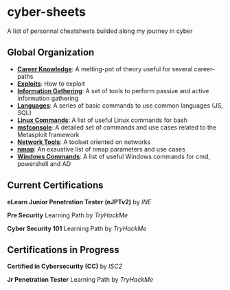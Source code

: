 # cyber-sheets

A list of personnal cheatsheets builded along my journey in cyber

## Global Organization

* [**Career Knowledge**](career_knowledge.md): A melting-pot of theory useful for several career-paths
* [**Exploits**](exploits.md): How to exploit
* [**Information Gathering**](information_gathering.md): A set of tools to perform passive and active information gathering
* [**Languages**](languages.md): A series of basic commands to use common languages (JS, SQL)
* [**Linux Commands**](linux_commands.md): A list of useful Linux commands for bash
* [**msfconsole**](msfconsole.md): A detailed set of commands and use cases related to the Metasploit framework
* [**Network Tools**](network_tools.md): A toolset oriented on networks
* [**nmap**](nmap.md): An exaustive list of nmap parameters and use cases
* [**Windows Commands**](windows_commands.md): A list of useful Windows commands for cmd, powershell and AD

## Current Certifications

**eLearn Junior Penetration Tester (eJPTv2)** by *INE*

**Pre Security** Learning Path by *TryHackMe*

**Cyber Security 101** Learning Path by *TryHackMe*

## Certifications in Progress

**Certified in Cybersecurity (CC)** by *ISC2*

**Jr Penetration Tester** Learning Path by *TryHackMe*